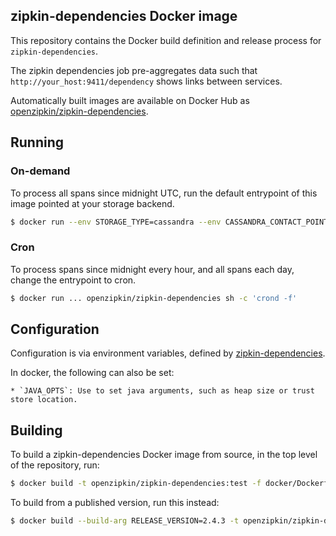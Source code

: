 ## zipkin-dependencies Docker image

This repository contains the Docker build definition and release process for `zipkin-dependencies`.

The zipkin dependencies job pre-aggregates data such that `http://your_host:9411/dependency` shows links
between services.

Automatically built images are available on Docker Hub as [openzipkin/zipkin-dependencies](https://hub.docker.com/r/openzipkin/zipkin-dependencies/).

## Running

### On-demand
To process all spans since midnight UTC, run the default entrypoint of this image pointed at your storage backend.

```bash
$ docker run --env STORAGE_TYPE=cassandra --env CASSANDRA_CONTACT_POINTS=host1,host2 openzipkin/zipkin-dependencies
```

### Cron
To process spans since midnight every hour, and all spans each day, change the entrypoint to cron.

```bash
$ docker run ... openzipkin/zipkin-dependencies sh -c 'crond -f'
```

## Configuration
Configuration is via environment variables, defined by [zipkin-dependencies](https://github.com/openzipkin/zipkin-dependencies/blob/master/README.md).

In docker, the following can also be set:

    * `JAVA_OPTS`: Use to set java arguments, such as heap size or trust store location.

## Building

To build a zipkin-dependencies Docker image from source, in the top level of the repository, run:

```bash
$ docker build -t openzipkin/zipkin-dependencies:test -f docker/Dockerfile .
```

To build from a published version, run this instead:

```bash
$ docker build --build-arg RELEASE_VERSION=2.4.3 -t openzipkin/zipkin-dependencies:test -f docker/Dockerfile .
```

